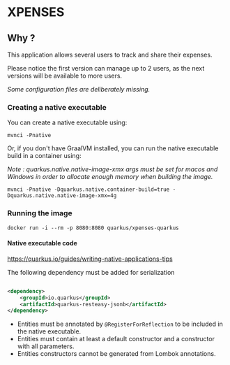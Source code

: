 # XPENSES

## Why ?

This application allows several users to track and share their expenses.

Please notice the first version can manage up to 2 users, as the next versions will be available to more users.

_Some configuration files are deliberately missing._

### Creating a native executable

You can create a native executable using:

```shell script
mvnci -Pnative
```

Or, if you don't have GraalVM installed, you can run the native executable build in a container using:

_Note : quarkus.native.native-image-xmx args must be set for macos and Windows in order to allocate enough memory when
building the image._

```shell script
mvnci -Pnative -Dquarkus.native.container-build=true -Dquarkus.native.native-image-xmx=4g
```

### Running the image

```shell script
docker run -i --rm -p 8080:8080 quarkus/xpenses-quarkus  
```

#### Native executable code

https://quarkus.io/guides/writing-native-applications-tips

The following dependency must be added for serialization

```xml

<dependency>
    <groupId>io.quarkus</groupId>
    <artifactId>quarkus-resteasy-jsonb</artifactId>
</dependency>
```

- Entities must be annotated by ```@RegisterForReflection``` to be included in the native executable.
- Entities must contain at least a default constructor and a constructor with all parameters.
- Entities constructors cannot be generated from Lombok annotations.
